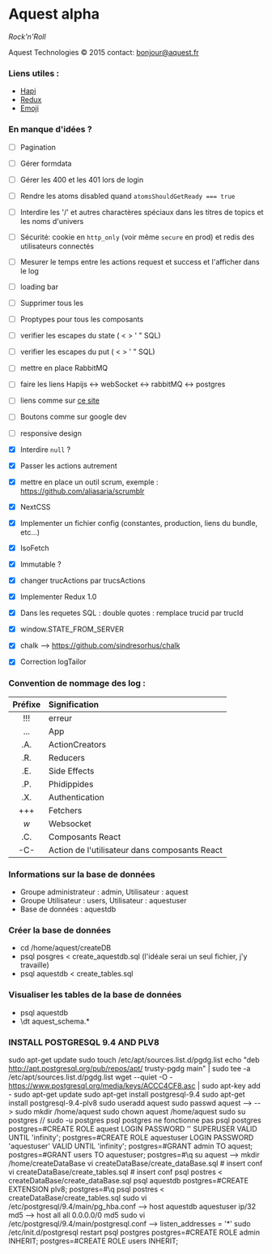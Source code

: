 # Aquest alpha

*Rock'n'Roll*

Aquest Technologies © 2015
contact: bonjour@aquest.fr


### Liens utiles :
- [Hapi](http://hapijs.com/api)
- [Redux](https://github.com/gaearon/redux)
- [Emoji](http://www.emoji-cheat-sheet.com)


### En manque d'idées ?

- [ ] Pagination
- [ ] Gérer formdata
- [ ] Gérer les 400 et les 401 lors de login
- [ ] Rendre les atoms disabled quand `atomsShouldGetReady === true`
- [ ] Interdire les '/' et autres charactères spéciaux dans les titres de topics et les noms d'univers
- [ ] Sécurité: cookie en `http_only` (voir même `secure` en prod) et redis des utilisateurs connectés
- [ ] Mesurer le temps entre les actions request et success et l'afficher dans le log
- [ ] loading bar
- [ ] Supprimer tous les <br/>
- [ ] Proptypes pour tous les composants
- [ ] verifier les escapes du state ( < > ' " SQL)
- [ ] verifier les escapes du put ( < > ' " SQL)
- [ ] mettre en place RabbitMQ
- [ ] faire les liens Hapijs <-> webSocket <-> rabbitMQ <-> postgres 
- [ ] liens comme sur [ce site](http://hugogiraudel.com/2014/02/06/calc-css-riddle/)
- [ ] Boutons comme sur google dev
- [ ] responsive design
- [x] Interdire `null` ?
- [x] Passer les actions autrement
- [x] mettre en place un outil scrum, exemple : https://github.com/aliasaria/scrumblr
- [x] NextCSS
- [x] Implementer un fichier config (constantes, production, liens du bundle, etc...)
- [x] IsoFetch
- [x] Immutable ?
- [x] changer trucActions par trucsActions
- [x] Implementer Redux 1.0
- [x] Dans les requetes SQL : double quotes : remplace trucid par trucId
- [x] window.STATE\_FROM_SERVER
- [x] chalk --> https://github.com/sindresorhus/chalk
- [x] Correction logTailor


### Convention de nommage des log :
| Préfixe | Signification |
| :-----: | :------------ |
| !!! | erreur |
| ... | App |
| .A. | ActionCreators |
| .R. | Reducers |
| .E. | Side Effects |
| .P. | Phidippides |
| .X. | Authentication |
| +++ | Fetchers |
| _w_ | Websocket |
| .C. | Composants React |
| -C- | Action de l'utilisateur dans composants React |

### Informations sur la base de données
- Groupe administrateur : admin, Utilisateur : aquest
- Groupe Utilisateur : users, Utilisateur : aquestuser
- Base de données : aquestdb

### Créer la base de données
- cd /home/aquest/createDB
- psql posgres < create_aquestdb.sql  (l'idéale serai un seul fichier, j'y travaille)
- psql aquestdb < create_tables.sql

### Visualiser les tables de la base de données
- psql aquestdb
- \dt aquest_schema.*

### INSTALL POSTGRESQL 9.4 AND PLV8

sudo apt-get update
sudo touch /etc/apt/sources.list.d/pgdg.list
echo "deb http://apt.postgresql.org/pub/repos/apt/ trusty-pgdg main" | sudo tee -a /etc/apt/sources.list.d/pgdg.list
wget --quiet -O - https://www.postgresql.org/media/keys/ACCC4CF8.asc | sudo apt-key add -
sudo apt-get update
sudo apt-get install postgresql-9.4
sudo apt-get install postgresql-9.4-plv8
sudo useradd aquest
sudo passwd aquest
--> <password1 here>
--> <password1 here>
sudo mkdir /home/aquest
sudo chown aquest /home/aquest
sudo su postgres // sudo -u postgres psql postgres ne fonctionne pas
psql postgres
postgres=#CREATE ROLE aquest LOGIN PASSWORD '<password1 here>' SUPERUSER VALID UNTIL 'infinity';
postgres=#CREATE ROLE aquestuser LOGIN PASSWORD 'aquestuser' VALID UNTIL 'infinity';
postgres=#GRANT admin TO aquest;
postgres=#GRANT users TO aquestuser;
postgres=#\q
su aquest
--> <password1 here>
mkdir /home/createDataBase
vi createDataBase/create_dataBase.sql # insert conf
vi createDataBase/create_tables.sql # insert conf
psql postres < createDataBase/create_dataBase.sql
psql aquestdb
postgres=#CREATE EXTENSION plv8;
postgres=#\q
psql postres < createDataBase/create_tables.sql
sudo vi /etc/postgresql/9.4/main/pg_hba.conf 
--> host aquestdb aquestuser ip/32     md5
--> host all      all        0.0.0.0/0 md5
sudo vi /etc/postgresql/9.4/main/postgresql.conf 
--> listen_addresses = '*'
sudo /etc/init.d/postgresql restart
psql postgres 
postgres=#CREATE ROLE admin INHERIT;
postgres=#CREATE ROLE users INHERIT;
